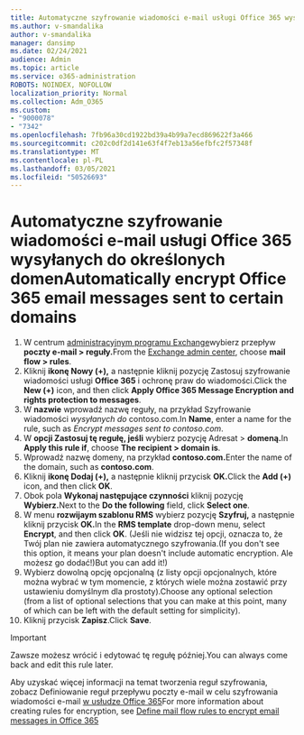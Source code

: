 ```yaml
---
title: Automatyczne szyfrowanie wiadomości e-mail usługi Office 365 wysyłanych do określonych domen
ms.author: v-smandalika
author: v-smandalika
manager: dansimp
ms.date: 02/24/2021
audience: Admin
ms.topic: article
ms.service: o365-administration
ROBOTS: NOINDEX, NOFOLLOW
localization_priority: Normal
ms.collection: Adm_O365
ms.custom:
- "9000078"
- "7342"
ms.openlocfilehash: 7fb96a30cd1922bd39a4b99a7ecd869622f3a466
ms.sourcegitcommit: c202c0df2d141e63f4f7eb13a56efbfc2f57348f
ms.translationtype: MT
ms.contentlocale: pl-PL
ms.lasthandoff: 03/05/2021
ms.locfileid: "50526693"
---
```

# <a name="automatically-encrypt-office-365-email-messages-sent-to-certain-domains"></a><span data-ttu-id="3ee5d-102">Automatyczne szyfrowanie wiadomości e-mail usługi Office 365 wysyłanych do określonych domen</span><span class="sxs-lookup"><span data-stu-id="3ee5d-102">Automatically encrypt Office 365 email messages sent to certain domains</span></span>

1. <span data-ttu-id="3ee5d-103">W centrum [administracyjnym programu Exchange](https://outlook.office365.com/ecp/)wybierz przepływ **poczty e-mail > reguły.**</span><span class="sxs-lookup"><span data-stu-id="3ee5d-103">From the [Exchange admin center](https://outlook.office365.com/ecp/), choose **mail flow > rules**.</span></span> 
2. <span data-ttu-id="3ee5d-104">Kliknij **ikonę Nowy (+),** a następnie kliknij pozycję Zastosuj szyfrowanie wiadomości usługi **Office 365** i ochronę praw do wiadomości.</span><span class="sxs-lookup"><span data-stu-id="3ee5d-104">Click the **New (+)** icon, and then click **Apply Office 365 Message Encryption and rights protection to messages**.</span></span>
3. <span data-ttu-id="3ee5d-105">W **nazwie** wprowadź nazwę reguły, na przykład Szyfrowanie wiadomości *wysyłanych do* contoso.com.</span><span class="sxs-lookup"><span data-stu-id="3ee5d-105">In **Name**, enter a name for the rule, such as *Encrypt messages sent to contoso.com*.</span></span>
4. <span data-ttu-id="3ee5d-106">W **opcji Zastosuj tę regułę, jeśli** wybierz pozycję Adresat > **domeną.**</span><span class="sxs-lookup"><span data-stu-id="3ee5d-106">In **Apply this rule if**, choose **The recipient > domain is**.</span></span> 
5. <span data-ttu-id="3ee5d-107">Wprowadź nazwę domeny, na przykład **contoso.com.**</span><span class="sxs-lookup"><span data-stu-id="3ee5d-107">Enter the name of the domain, such as **contoso.com**.</span></span>
6. <span data-ttu-id="3ee5d-108">Kliknij **ikonę Dodaj (+),** a następnie kliknij przycisk **OK.**</span><span class="sxs-lookup"><span data-stu-id="3ee5d-108">Click the **Add (+)** icon, and then click **OK**.</span></span>
7. <span data-ttu-id="3ee5d-109">Obok pola **Wykonaj następujące czynności** kliknij pozycję **Wybierz.**</span><span class="sxs-lookup"><span data-stu-id="3ee5d-109">Next to the **Do the following** field, click **Select one**.</span></span> 
8. <span data-ttu-id="3ee5d-110">W menu **rozwijaym szablonu RMS** wybierz pozycję **Szyfruj,** a następnie kliknij przycisk **OK.**</span><span class="sxs-lookup"><span data-stu-id="3ee5d-110">In the **RMS template** drop-down menu, select **Encrypt**, and then click **OK**.</span></span> <span data-ttu-id="3ee5d-111">(Jeśli nie widzisz tej opcji, oznacza to, że Twój plan nie zawiera automatycznego szyfrowania.</span><span class="sxs-lookup"><span data-stu-id="3ee5d-111">(If you don't see this option, it means your plan doesn't include automatic encryption.</span></span> <span data-ttu-id="3ee5d-112">Ale możesz go dodać!)</span><span class="sxs-lookup"><span data-stu-id="3ee5d-112">But you can add it!)</span></span>
9. <span data-ttu-id="3ee5d-113">Wybierz dowolną opcję opcjonalną (z listy opcji opcjonalnych, które można wybrać w tym momencie, z których wiele można zostawić przy ustawieniu domyślnym dla prostoty).</span><span class="sxs-lookup"><span data-stu-id="3ee5d-113">Choose any optional selection (from a list of optional selections that you can make at this point, many of which can be left with the default setting for simplicity).</span></span>
10. <span data-ttu-id="3ee5d-114">Kliknij przycisk **Zapisz**.</span><span class="sxs-lookup"><span data-stu-id="3ee5d-114">Click **Save**.</span></span>

> [!IMPORTANT]
> <span data-ttu-id="3ee5d-115">Zawsze możesz wrócić i edytować tę regułę później.</span><span class="sxs-lookup"><span data-stu-id="3ee5d-115">You can always come back and edit this rule later.</span></span>

<span data-ttu-id="3ee5d-116">Aby uzyskać więcej informacji na temat tworzenia reguł szyfrowania, zobacz Definiowanie reguł przepływu poczty e-mail w celu szyfrowania wiadomości e-mail [w usłudze Office 365](https://docs.microsoft.com/microsoft-365/compliance/define-mail-flow-rules-to-encrypt-email)</span><span class="sxs-lookup"><span data-stu-id="3ee5d-116">For more information about creating rules for encryption, see [Define mail flow rules to encrypt email messages in Office 365](https://docs.microsoft.com/microsoft-365/compliance/define-mail-flow-rules-to-encrypt-email)</span></span>